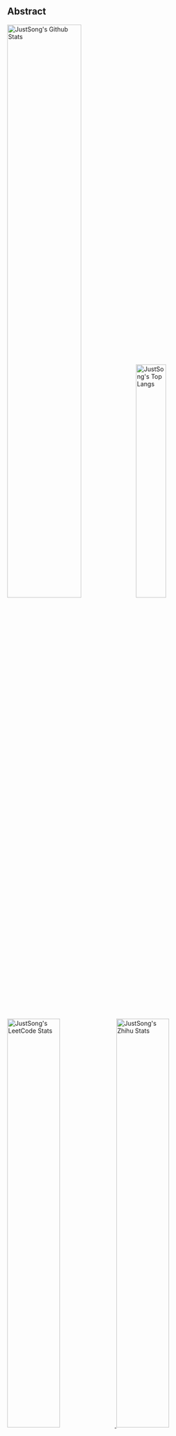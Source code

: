 ## Abstract
<p>
  <img src="https://github-readme-stats.vercel.app/api?username=songquanpeng&show_icons=true&hide_border=true" alt="JustSong's Github Stats" width="58%" />
  <img src="https://github-readme-stats.vercel.app/api/top-langs/?username=songquanpeng&layout=compact&hide_border=true&langs_count=10" alt="JustSong's Top Langs" width="37%" /> 
</p>

<a href="https://github.com/songquanpeng/stats-cards">
<p>
  <img src="https://stats.justsong.cn/api/leetcode/?username=quanpeng&theme=light" alt="JustSong's LeetCode Stats" width="49%" />
  <img src="https://stats.justsong.cn/api/zhihu/?username=songwonderful&theme=light" alt="JustSong's Zhihu Stats" width="49%" /> 
</p>
</a>

![skills](https://skillicons.dev/icons?i=c,cpp,go,py,html,css,js,nodejs,java,md,pytorch,tensorflow,flask,fastapi,express,qt,react,cmake,docker,git,linux,nginx,mysql,redis,sqlite,githubactions,heroku,vercel,visualstudio,vscode)


## Top Projects
|Project|Description|Stars|
|:--|:--|:--|
|[message-pusher](https://github.com/songquanpeng/message-pusher)|搭建专属于你的消息推送服务，支持多种消息推送方式，支持 Markdown，基于 Golang 仅单可执行文件，开箱即用|`1184⭐`|
|[one-api](https://github.com/songquanpeng/one-api)|OpenAI 接口管理 & 分发系统，支持多种渠道包括 Azure，可用于二次分发管理 key，仅单可执行文件，已打包好 Docker 镜像，一键部署，开箱即用. OpenAI key management & redistribution system, supports English UI.|`877⭐`|
|[go-file](https://github.com/songquanpeng/go-file)|基于 Go 的文件分享工具，仅单可执行文件，开箱即用，内置图床和视频播放页面. File sharing tool based on Go.|`560⭐`|
|[pytorch-template](https://github.com/songquanpeng/pytorch-template)|To be the world's best PyTorch project template.|`195⭐`|
|[stats-cards](https://github.com/songquanpeng/stats-cards)|在 README 中展示你在知乎，GitHub，B 站，LeetCode，掘金，CSDN，牛客等网站的数据，也可用于服务状态监控. Show your LeetCode & GitHub stats in GitHub Profile.|`168⭐`|
|[pronunciation-corrector](https://github.com/songquanpeng/pronunciation-corrector)|拯救你的英语发音，告别因发音错误带来的尴尬！|`125⭐`|
|[blog](https://github.com/songquanpeng/blog)|基于 Node.js 的个人博客系统. Node.js based blog system.|`46⭐`|
|[wechat-server](https://github.com/songquanpeng/wechat-server)|微信公众号的后端，为其他系统提供微信登录验证功能|`38⭐`|
|[go-public](https://github.com/songquanpeng/go-public)|基于 Go 的端口转发工具，开箱即用. Yet another port forward tool, but easy to use.|`31⭐`|
|[battle-city](https://github.com/songquanpeng/battle-city)|基于 TypeScript 的《坦克大战》的非标准实现. Yet another Battle City implementation with TypeScript.|`23⭐`|

## Recent Updates
|Project|Description|Last Update|
|:--|:--|:--|
|[one-api](https://github.com/songquanpeng/one-api)|OpenAI 接口管理 & 分发系统，支持多种渠道包括 Azure，可用于二次分发管理 key，仅单可执行文件，已打包好 Docker 镜像，一键部署，开箱即用. OpenAI key management & redistribution system, supports English UI.|![2023-06-25 20:29:47](https://img.shields.io/badge/2023--06--25-20%3A29%3A47-brightgreen?style=flat-square)|
|[gin-template](https://github.com/songquanpeng/gin-template)|用于 Gin & React 项目的模板. Template for Gin & React projects.|![2023-06-21 16:20:17](https://img.shields.io/badge/2023--06--21-16%3A20%3A17-brightgreen?style=flat-square)|
|[songquanpeng](https://github.com/songquanpeng/songquanpeng)|Automatically update your GitHub profile with GitHub Actions.|![2023-06-18 20:27:34](https://img.shields.io/badge/2023--06--18-20%3A27%3A34-brightgreen?style=flat-square)|
|[message-pusher](https://github.com/songquanpeng/message-pusher)|搭建专属于你的消息推送服务，支持多种消息推送方式，支持 Markdown，基于 Golang 仅单可执行文件，开箱即用|![2023-06-15 19:15:52](https://img.shields.io/badge/2023--06--15-19%3A15%3A52-brightgreen?style=flat-square)|
|[one-proxy](https://github.com/songquanpeng/one-proxy)|轻松管理你的众多订阅，提供一个固定的订阅地址。|![2023-06-08 18:18:45](https://img.shields.io/badge/2023--06--08-18%3A18%3A45-brightgreen?style=flat-square)|
|[rest-server](https://github.com/songquanpeng/rest-server)|General server for toy projects.|![2023-06-02 13:14:31](https://img.shields.io/badge/2023--06--02-13%3A14%3A31-brightgreen?style=flat-square)|
|[webhook](https://github.com/songquanpeng/webhook)|Execute predefined commands on your server when receiving a specific HTTP GET request.|![2023-06-02 13:14:25](https://img.shields.io/badge/2023--06--02-13%3A14%3A25-brightgreen?style=flat-square)|
|[server-monitor](https://github.com/songquanpeng/server-monitor)|Monitor GPU usages across multi servers.|![2023-06-02 13:14:22](https://img.shields.io/badge/2023--06--02-13%3A14%3A22-brightgreen?style=flat-square)|
|[go-text](https://github.com/songquanpeng/go-text)|基于 Go 的终端风格在线聊天工具，仅单可执行文件，开箱即用. Go based terminal-style chat room.|![2023-06-02 13:14:07](https://img.shields.io/badge/2023--06--02-13%3A14%3A07-brightgreen?style=flat-square)|
|[wechat-server](https://github.com/songquanpeng/wechat-server)|微信公众号的后端，为其他系统提供微信登录验证功能|![2023-06-02 13:13:59](https://img.shields.io/badge/2023--06--02-13%3A13%3A59-brightgreen?style=flat-square)|



*Last updated on: 2023-06-25 20:32:56*
